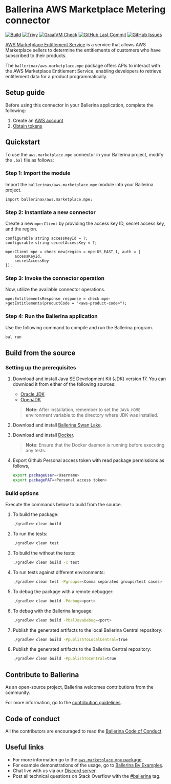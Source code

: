 # Ballerina AWS Marketplace Metering connector

[![Build](https://github.com/ballerina-platform/module-ballerinax-aws.marketplace.mpe/actions/workflows/ci.yml/badge.svg)](https://github.com/ballerina-platform/module-ballerinax-aws.marketplace.mpe/actions/workflows/ci.yml)
[![Trivy](https://github.com/ballerina-platform/module-ballerinax-aws.marketplace.mpe/actions/workflows/trivy-scan.yml/badge.svg)](https://github.com/ballerina-platform/module-ballerinax-aws.marketplace.mpe/actions/workflows/trivy-scan.yml)
[![GraalVM Check](https://github.com/ballerina-platform/module-ballerinax-aws.marketplace.mpe/actions/workflows/build-with-bal-test-graalvm.yml/badge.svg)](https://github.com/ballerina-platform/module-ballerinax-aws.marketplace.mpe/actions/workflows/build-with-bal-test-graalvm.yml)
[![GitHub Last Commit](https://img.shields.io/github/last-commit/ballerina-platform/module-ballerinax-aws.marketplace.mpe.svg)](https://github.com/ballerina-platform/module-ballerinax-aws.marketplace.mpe/commits/main)
[![GitHub Issues](https://img.shields.io/github/issues/ballerina-platform/ballerina-library/module/aws.marketplace.mpe.svg?label=Open%20Issues)](https://github.com/ballerina-platform/ballerina-library/labels/module%2Faws.marketplace.mpe)

[AWS Marketplace Entitlement Service](https://docs.aws.amazon.com/marketplace/latest/userguide/entitlement.html) is a
service that allows AWS Marketplace sellers to determine the entitlements of customers who have subscribed to their
products.

The `ballerinax/aws.marketplace.mpe` package offers APIs to interact with the AWS Marketplace Entitlement Service,
enabling developers to retrieve entitlement data for a product programmatically.

## Setup guide
Before using this connector in your Ballerina application, complete the following:
1. Create an [AWS account](https://portal.aws.amazon.com/billing/signup?nc2=h_ct&src=default&redirect_url=https%3A%2F%2Faws.amazon.com%2Fregistration-confirmation#/start)
2. [Obtain tokens](https://docs.aws.amazon.com/IAM/latest/UserGuide/id_credentials_access-keys.html)

## Quickstart

To use the `aws.marketplace.mpe` connector in your Ballerina project, modify the `.bal` file as follows:

### Step 1: Import the module

Import the `ballerinax/aws.marketplace.mpe` module into your Ballerina project.

```ballerina
import ballerinax/aws.marketplace.mpe;
```

### Step 2: Instantiate a new connector

Create a new `mpe:Client` by providing the access key ID, secret access key, and the region.

```ballerina
configurable string accessKeyId = ?;
configurable string secretAccessKey = ?;

mpe:Client mpe = check new(region = mpe:US_EAST_1, auth = {
    accessKeyId,
    secretAccessKey
});
```

### Step 3: Invoke the connector operation

Now, utilize the available connector operations.

```ballerina
mpe:EntitlementsResponse response = check mpe->getEntitlements(productCode = "<aws-product-code>");
```

### Step 4: Run the Ballerina application

Use the following command to compile and run the Ballerina program.

```bash
bal run
```

## Build from the source

### Setting up the prerequisites

1. Download and install Java SE Development Kit (JDK) version 17. You can download it from either of the following sources:

    * [Oracle JDK](https://www.oracle.com/java/technologies/downloads/)
    * [OpenJDK](https://adoptium.net/)

   > **Note:** After installation, remember to set the `JAVA_HOME` environment variable to the directory where JDK was installed.

2. Download and install [Ballerina Swan Lake](https://ballerina.io/).

3. Download and install [Docker](https://www.docker.com/get-started).

   > **Note**: Ensure that the Docker daemon is running before executing any tests.

4. Export Github Personal access token with read package permissions as follows,

    ```bash
    export packageUser=<Username>
    export packagePAT=<Personal access token>
    ```

### Build options

Execute the commands below to build from the source.

1. To build the package:

   ```bash
   ./gradlew clean build
   ```

2. To run the tests:

   ```bash
   ./gradlew clean test
   ```

3. To build the without the tests:

   ```bash
   ./gradlew clean build -x test
   ```

4. To run tests against different environments:

   ```bash
   ./gradlew clean test -Pgroups=<Comma separated groups/test cases>
   ```

5. To debug the package with a remote debugger:

   ```bash
   ./gradlew clean build -Pdebug=<port>
   ```

6. To debug with the Ballerina language:

   ```bash
   ./gradlew clean build -PbalJavaDebug=<port>
   ```

7. Publish the generated artifacts to the local Ballerina Central repository:

    ```bash
    ./gradlew clean build -PpublishToLocalCentral=true
    ```

8. Publish the generated artifacts to the Ballerina Central repository:

   ```bash
   ./gradlew clean build -PpublishToCentral=true
   ```

## Contribute to Ballerina

As an open-source project, Ballerina welcomes contributions from the community.

For more information, go to the [contribution guidelines](https://github.com/ballerina-platform/ballerina-lang/blob/master/CONTRIBUTING.md).

## Code of conduct

All the contributors are encouraged to read the [Ballerina Code of Conduct](https://ballerina.io/code-of-conduct).

## Useful links

* For more information go to the [`aws.marketplace.mpe` package](https://central.ballerina.io/ballerinax/aws.marketplace.mpe/latest).
* For example demonstrations of the usage, go to [Ballerina By Examples](https://ballerina.io/learn/by-example/).
* Chat live with us via our [Discord server](https://discord.gg/ballerinalang).
* Post all technical questions on Stack Overflow with the [#ballerina](https://stackoverflow.com/questions/tagged/ballerina) tag.
